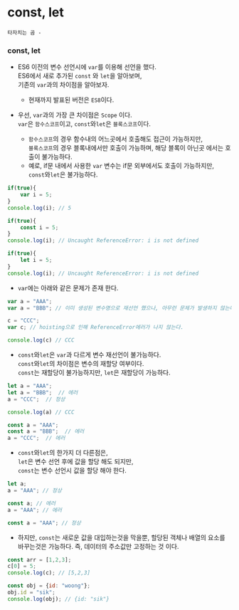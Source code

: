 const, let
===

`타자치는 곰 - `
<br/>


### const, let
* ES6 이전의 변수 선언시에 `var`를 이용해 선언을 했다.<br/>
ES6에서 새로 추가된 `const` 와 `let`을 알아보며,<br/>
기존의 `var`과의 차이점을 알아보자.
  * 현재까지 발표된 버전은 `ES8`이다.

* 우선, `var`과의 가장 큰 차이점은 `Scope` 이다.<br/>
`var`은 `함수스코프`이고, `const`와`let`은 `블록스코프`이다.
  * `함수스코프`의 경우 함수내의 어느곳에서 호출해도 접근이 가능하지만,<br/>
  `블록스코프`의 경우 블록내에서만 호출이 가능하며, 해당 블록이 아닌곳 에서는 호출이 불가능하다.
  * 예로, if문 내에서 사용한 `var` 변수는 if문 외부에서도 호출이 가능하지만, `const`와`let`은 불가능하다.

```javascript
if(true){
    var i = 5;
}
console.log(i); // 5
```
```javascript
if(true){
    const i = 5;
}
console.log(i); // Uncaught ReferenceError: i is not defined
```
```javascript
if(true){
    let i = 5;
}
console.log(i); // Uncaught ReferenceError: i is not defined
```

* `var`에는 아래와 같은 문제가 존재 한다.

```javascript
var a = "AAA";
var a = "BBB"; // 이미 생성된 변수명으로 재선언 했으나, 아무런 문제가 발생하지 않는다.

c = "CCC";
var c; // hoisting으로 인해 ReferenceError에러가 나지 않는다.

console.log(c) // CCC
```

* `const`와`let`은 `var`과 다르게 변수 재선언이 불가능하다.<br/>
`const`와`let`의 차이점은 변수의 재할당 여부이다.<br/>
`const`는 재할당이 불가능하지만, `let`은 재할당이 가능하다.

```javascript
let a = "AAA";
let a = "BBB";  // 에러
a = "CCC";  // 정상

console.log(a) // CCC
```
```javascript
const a = "AAA";
const a = "BBB";  // 에러
a = "CCC";  // 에러
```

* `const`와`let`의 한가지 더 다른점은,<br/>
`let`은 변수 선언 후에 값을 할당 해도 되지만,<br/>
`const`는 변수 선언시 값을 할당 해야 한다.

```javascript
let a;
a = "AAA"; // 정상
```
```javascript
const a; // 에러
a = "AAA"; // 에러

const a = "AAA"; // 정상
```

* 하지만, `const`는 새로운 값을 대입하는것을 막을뿐, 할당된 객체나 배열의 요소를 바꾸는것은 가능하다. 즉, 데이터의 주소값만 고정하는 것 이다.

```javascript
const arr = [1,2,3];
c[0] = 5;
console.log(c); // [5,2,3]
```
```javascript
const obj = {id: "woong"};
obj.id = "sik";
console.log(obj); // {id: "sik"}
```